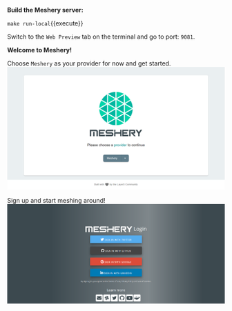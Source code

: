 **Build the Meshery server:**

`make run-local`{{execute}}

Switch to the `Web Preview` tab on the terminal and go to port: `9081`.

**Welcome to Meshery!**

Choose `Meshery` as your provider for now and get started.
![Meshery landing page](./assets/server-page.png)

Sign up and start meshing around!
![Sign up page](./assets/login-page.png)